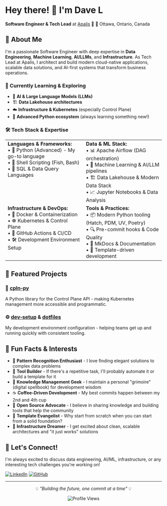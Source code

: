 # Hey there! 👋 I'm Dave L

**Software Engineer & Tech Lead** at [Apalis](https://github.com/ApalisTechnology) 🚀
📍 Ottawa, Ontario, Canada

## 🎯 About Me

I'm a passionate Software Engineer with deep expertise in **Data Engineering**, **Machine Learning**, **AI/LLMs**, and **Infrastructure**. As Tech Lead at Apalis, I architect and build modern cloud-native applications, scalable data solutions, and AI-first systems that transform business operations.

### 🌱 Currently Learning & Exploring
- 🤖 **AI & Large Language Models (LLMs)**
- 🏗️ **Data Lakehouse architectures**
- ☁️ **Infrastructure & Kubernetes** (especially Control Plane)
- 🐍 **Advanced Python ecosystem** (always learning something new!)

### 🛠️ Tech Stack & Expertise

<table>
  <tr>
    <td width="50%" valign="top">
      <strong>Languages & Frameworks:</strong><br>
      • 🐍 Python (Advanced) - My go-to language<br>
      • 🐚 Shell Scripting (Fish, Bash)<br>
      • 🧮 SQL & Data Query Languages
    </td>
    <td width="50%" valign="top">
      <strong>Data & ML Stack:</strong><br>
      • 📊 Apache Airflow (DAG orchestration)<br>
      • 🤖 Machine Learning & AI/LLM pipelines<br>
      • 🏗️ Data Lakehouse & Modern Data Stack<br>
      • 📈 Jupyter Notebooks & Data Analysis
    </td>
  </tr>
  <tr>
    <td width="50%" valign="top">
      <strong>Infrastructure & DevOps:</strong><br>
      • 🐳 Docker & Containerization<br>
      • ☸️ Kubernetes & Control Plane<br>
      • 🔧 GitHub Actions & CI/CD<br>
      • 🛠️ Development Environment Setup
    </td>
    <td width="50%" valign="top">
      <strong>Tools & Practices:</strong><br>
      • 📦 Modern Python tooling (Hatch, PDM, UV, Poetry)<br>
      • 🔍 Pre-commit hooks & Code Quality<br>
      • 📝 MkDocs & Documentation<br>
      • 🎯 Template-driven development
    </td>
  </tr>
</table>

## 🚀 Featured Projects

### 🔗 [cpln-py](https://github.com/dave6892/cpln-py)
A Python library for the Control Plane API - making Kubernetes management more accessible and programmatic.

### ⚙️ [dev-setup](https://github.com/dave6892/dev-setup) & [dotfiles](https://github.com/dave6892/dotfiles)
My development environment configuration - helping teams get up and running quickly with consistent tooling.

## 🎨 Fun Facts & Interests

- 🧠 **Pattern Recognition Enthusiast** - I love finding elegant solutions to complex data problems
- 🔧 **Tool Builder** - If there's a repetitive task, I'll probably automate it or build a template for it
- 🌊 **Knowledge Management Geek** - I maintain a personal "grimoire" (digital spellbook) for development wisdom
- ☕ **Coffee-Driven Development** - My best commits happen between my 2nd and 4th cup
- 🐧 **Open Source Advocate** - I believe in sharing knowledge and building tools that help the community
- 🎯 **Template Evangelist** - Why start from scratch when you can start from a solid foundation?
- 🚀 **Infrastructure Dreamer** - I get excited about clean, scalable architectures and "it just works" solutions

## 🤝 Let's Connect!

I'm always excited to discuss data engineering, AI/ML, infrastructure, or any interesting tech challenges you're working on!

[![LinkedIn](https://img.shields.io/badge/LinkedIn-0077B5?style=for-the-badge&logo=linkedin&logoColor=white)](https://www.linkedin.com/in/davidlu3/)
[![GitHub](https://img.shields.io/badge/GitHub-100000?style=for-the-badge&logo=github&logoColor=white)](https://github.com/dave6892)

---

<div align="center">

💡 *"Building the future, one commit at a time"* 💡

![Profile Views](https://komarev.com/ghpvc/?username=dave6892&color=brightgreen&style=flat-square)

</div>

